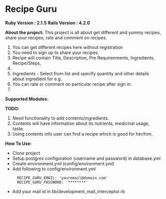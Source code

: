 **Recipe Guru**
=======================================
**Ruby Version : 2.1.5**
**Rails Version : 4.2.0**

**About the project:**
This project is all about get different and yummy recipes, share your recipes, rate and comment on recipes.

  1. You can get different recipes here without registration
  2. You need to sign up to share your recipes.
  3. Recipe will contain Title, Description, Pre Requirenments, Ingredients, Recipe/Steps, 
  4. 
  4. Ingredients - Select from list and specify quantity and other details about ingredient for e.g. 
  3. You can rate or comment on particular recipe after sign in.
  4. 
  
**Supported Modules:**

**TODO:**
  1. Need functionality to add contents/ingredients.
  2. Contents will have information about its nutrients, medicinal usage, taste.
  3. Using contents info user can find a recipe which is good for her/him.

**How To Use:**

* Clone project
* Setup postgres configuration (username and password) in database.yml
* Create environment.yml (config/environment.yml)
* Add following to config/environment.yml
  ```
    RECIPE_GURU_EMAIL: 'youremail@domain.com'
    RECIPE_GURU_PASSWORD: '********'
  ```
* Add your mail id in lib/development_mail_interceptor.rb 



